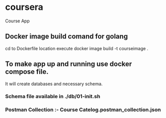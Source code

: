 # coursera
Course App
## Docker image build comand for golang
cd to Dockerfile location
execute docker image build -t courseimage .
## To make app up and running use docker compose file.
It will create databases and necessary schema.
### Schema file available in ./db/01-init.sh
### Postman Collection :- Course Catelog.postman_collection.json
